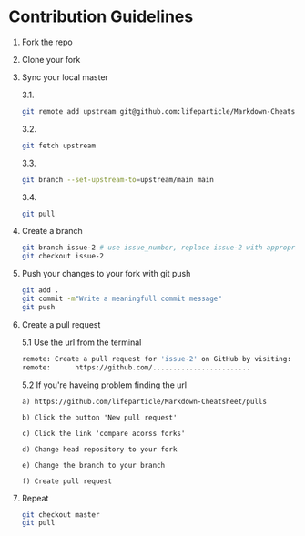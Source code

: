 # Contribution Guidelines

1. Fork the repo
2. Clone your fork
3. Sync your local master

    3.1.
    ```bash
    git remote add upstream git@github.com:lifeparticle/Markdown-Cheatsheet.git
    ```

    3.2.
    ```bash
    git fetch upstream
    ```

    3.3.
    ```bash
    git branch --set-upstream-to=upstream/main main
    ```

    3.4.
    ```bash
    git pull
    ```

4. Create a branch
    ```bash
    git branch issue-2 # use issue_number, replace issue-2 with appropriate branch name
    git checkout issue-2
    ```
5. Push your changes to your fork with git push
    ```bash
    git add .
    git commit -m"Write a meaningfull commit message"
    git push
    ```
6. Create a pull request

    5.1 Use the url from the terminal

    ```bash
    remote: Create a pull request for 'issue-2' on GitHub by visiting:
    remote:      https://github.com/........................
    ```

   5.2 If you're haveing problem finding the url

       a) https://github.com/lifeparticle/Markdown-Cheatsheet/pulls

       b) Click the button 'New pull request'

       c) Click the link 'compare acorss forks'

       d) Change head repository to your fork

       e) Change the branch to your branch

       f) Create pull request
7. Repeat

   ```bash
   git checkout master
   git pull
   ```
